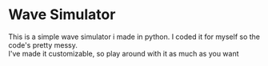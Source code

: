 # Wave Simulator
This is a simple wave simulator i made in python. I coded it for myself so the code's pretty messy.
<br>
I've made it customizable, so play around with it as much as you want